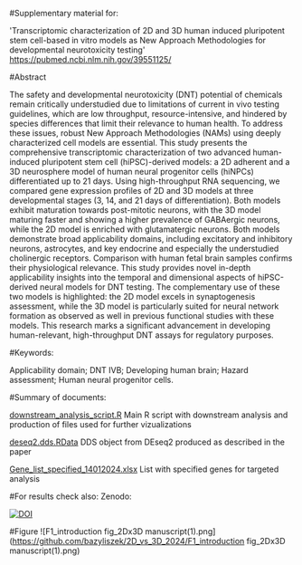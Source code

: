 #Supplementary material for: 

'Transcriptomic characterization of 2D and 3D human induced pluripotent stem cell-based in vitro models as New Approach Methodologies for developmental neurotoxicity testing'  https://pubmed.ncbi.nlm.nih.gov/39551125/
 
#Abstract

The safety and developmental neurotoxicity (DNT) potential of chemicals remain critically understudied due to limitations of current in vivo testing guidelines, which are low throughput, resource-intensive, and hindered by species differences that limit their relevance to human health. To address these issues, robust New Approach Methodologies (NAMs) using deeply characterized cell models are essential. This study presents the comprehensive transcriptomic characterization of two advanced human-induced pluripotent stem cell (hiPSC)-derived models: a 2D adherent and a 3D neurosphere model of human neural progenitor cells (hiNPCs) differentiated up to 21 days. Using high-throughput RNA sequencing, we compared gene expression profiles of 2D and 3D models at three developmental stages (3, 14, and 21 days of differentiation). Both models exhibit maturation towards post-mitotic neurons, with the 3D model maturing faster and showing a higher prevalence of GABAergic neurons, while the 2D model is enriched with glutamatergic neurons. Both models demonstrate broad applicability domains, including excitatory and inhibitory neurons, astrocytes, and key endocrine and especially the understudied cholinergic receptors. Comparison with human fetal brain samples confirms their physiological relevance. This study provides novel in-depth applicability insights into the temporal and dimensional aspects of hiPSC-derived neural models for DNT testing. The complementary use of these two models is highlighted: the 2D model excels in synaptogenesis assessment, while the 3D model is particularly suited for neural network formation as observed as well in previous functional studies with these models. This research marks a significant advancement in developing human-relevant, high-throughput DNT assays for regulatory purposes.

#Keywords:

Applicability domain; DNT IVB; Developing human brain; Hazard assessment; Human neural progenitor cells.

#Summary of documents:

[downstream_analysis_script.R](https://github.com/bazyliszek/2D_vs_3D_2024/downstream_analysis_script.R)      Main R script with downstream analysis and production of files used for further vizualizations

[deseq2.dds.RData](https://github.com/bazyliszek/2D_vs_3D_2024/ddeseq2.dds.RData)      DDS object from DEseq2 produced as described in the paper

[Gene_list_specified_14012024.xlsx](https://github.com/bazyliszek/2D_vs_3D_2024/Gene_list_specified_14012024.xlsx)      List with specified genes for targeted analysis


#For results check also: Zenodo:

[![DOI](https://zenodo.org/badge/DOI/10.5281/zenodo.11397464.svg)](https://zenodo.org/records/11397464)

#Figure
![F1_introduction fig_2Dx3D manuscript(1).png](https://github.com/bazyliszek/2D_vs_3D_2024/F1_introduction fig_2Dx3D manuscript(1).png)






